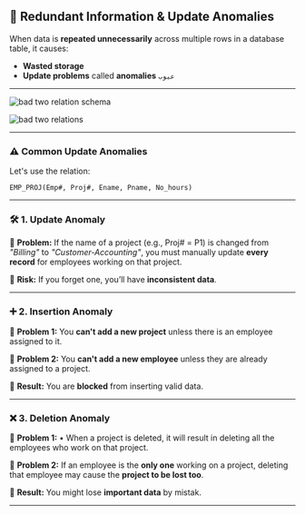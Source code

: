 ## 🔁 Redundant Information & Update Anomalies

When data is **repeated unnecessarily** across multiple rows in a database table, it causes:

* **Wasted storage**
* **Update problems** called **anomalies** `عيوب`

---

![bad two relation schema](https://github.com/user-attachments/assets/b90c1b1b-6ca0-4d89-b254-55b7aca7bc2b)

![bad two relations](https://github.com/user-attachments/assets/dbbb816b-1f3d-40df-baff-a28c2161daa1)

---


### ⚠️ Common Update Anomalies

Let's use the relation:

```plaintext
EMP_PROJ(Emp#, Proj#, Ename, Pname, No_hours)
```

---

### 🛠 1. **Update Anomaly**

🔸 **Problem:**
If the name of a project (e.g., Proj# = P1) is changed from *"Billing"* to *"Customer-Accounting"*,
you must manually update **every record** for employees working on that project.

📌 **Risk:** If you forget one, you’ll have **inconsistent data**.

---

### ➕ 2. **Insertion Anomaly**

🔸 **Problem 1:**
You **can't add a new project** unless there is an employee assigned to it.

🔸 **Problem 2:**
You **can't add a new employee** unless they are already assigned to a project.

📌 **Result:** You are **blocked** from inserting valid data.

---

### ❌ 3. **Deletion Anomaly**

🔸 **Problem 1:**
• When a project is deleted, it will result in deleting all the employees who work on that project.

🔸 **Problem 2:**
If an employee is the **only one** working on a project, deleting that employee may cause the **project to be lost too**.

📌 **Result:** You might lose **important data** by mistak.

---
